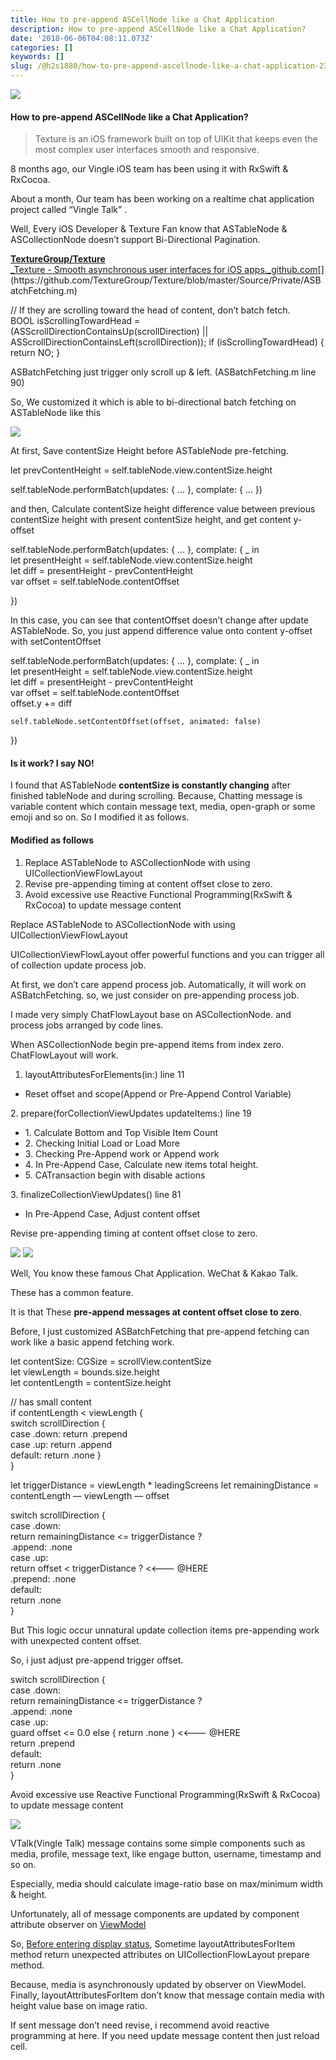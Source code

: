 ```yaml
---
title: How to pre-append ASCellNode like a Chat Application
description: How to pre-append ASCellNode like a Chat Application?
date: '2018-06-06T04:08:11.073Z'
categories: []
keywords: []
slug: /@h2s1880/how-to-pre-append-ascellnode-like-a-chat-application-23b35d39b6cb
---
```


![](/images/blog/1__qAfL9DqKdLSzUVTTyhdXcg.gif)

#### How to pre-append ASCellNode like a Chat Application?

> Texture is an iOS framework built on top of UIKit that keeps even the most complex user interfaces smooth and responsive.

8 months ago, our Vingle iOS team has been using it with RxSwift & RxCocoa.

About a month, Our team has been working on a realtime chat application project called “Vingle Talk” .

Well, Every iOS Developer & Texture Fan know that ASTableNode & ASCollectionNode doesn’t support Bi-Directional Pagination.

[**TextureGroup/Texture**  
_Texture - Smooth asynchronous user interfaces for iOS apps._github.com](https://github.com/TextureGroup/Texture/blob/master/Source/Private/ASBatchFetching.m "https://github.com/TextureGroup/Texture/blob/master/Source/Private/ASBatchFetching.m")[](https://github.com/TextureGroup/Texture/blob/master/Source/Private/ASBatchFetching.m)

// If they are scrolling toward the head of content, don’t batch fetch.   
BOOL isScrollingTowardHead = (ASScrollDirectionContainsUp(scrollDirection) || ASScrollDirectionContainsLeft(scrollDirection)); if (isScrollingTowardHead) { return NO; }

ASBatchFetching just trigger only scroll up & left. (ASBatchFetching.m line 90)

So, We customized it which is able to bi-directional batch fetching on ASTableNode like this

![](/images/blog/1__vWlMaI3WJW061O1jiac1Dw.png)

At first, Save contentSize Height before ASTableNode pre-fetching.

let prevContentHeight = self.tableNode.view.contentSize.height

self.tableNode.performBatch(updates: { … }, complate: { … })

and then, Calculate contentSize height difference value between previous contentSize height with present contentSize height, and get content y-offset

self.tableNode.performBatch(updates: { … }, complate: { \_ in   
    let presentHeight = self.tableNode.view.contentSize.height  
    let diff = presentHeight - prevContentHeight  
    var offset = self.tableNode.contentOffset

})

In this case, you can see that contentOffset doesn’t change after update ASTableNode. So, you just append difference value onto content y-offset with setContentOffset

self.tableNode.performBatch(updates: { … }, complate: { \_ in   
    let presentHeight = self.tableNode.view.contentSize.height  
    let diff = presentHeight - prevContentHeight  
    var offset = self.tableNode.contentOffset  
    offset.y += diff

    self.tableNode.setContentOffset(offset, animated: false)

})

#### Is it work? I say NO!

I found that ASTableNode **contentSize is constantly changing** after finished tableNode and during scrolling. Because, Chatting message is variable content which contain message text, media, open-graph or some emoji and so on. So I modified it as follows.

#### Modified as follows

1.  Replace ASTableNode to ASCollectionNode with using UICollectionViewFlowLayout
2.  Revise pre-appending timing at content offset close to zero.
3.  Avoid excessive use Reactive Functional Programming(RxSwift & RxCocoa) to update message content

Replace ASTableNode to ASCollectionNode with using UICollectionViewFlowLayout

UICollectionViewFlowLayout offer powerful functions and you can trigger all of collection update process job.

At first, we don’t care append process job. Automatically, it will work on ASBatchFetching. so, we just consider on pre-appending process job.

I made very simply ChatFlowLayout base on ASCollectionNode. and process jobs arranged by code lines.

When ASCollectionNode begin pre-append items from index zero. ChatFlowLayout will work.

1.  layoutAttributesForElements(in:) line 11

*   Reset offset and scope(Append or Pre-Append Control Variable)

2\. prepare(forCollectionViewUpdates updateItems:) line 19

*   1\. Calculate Bottom and Top Visible Item Count
*   2\. Checking Initial Load or Load More
*   3\. Checking Pre-Append work or Append work
*   4\. In Pre-Append Case, Calculate new items total height.
*   5\. CATransaction begin with disable actions

3\. finalizeCollectionViewUpdates() line 81

*   In Pre-Append Case, Adjust content offset

Revise pre-appending timing at content offset close to zero.

![](/images/blog/1__Cm3oXH__1zv4GBEOYLpnJWw.jpeg)
![](/images/blog/1__l5gn9lmjcAq7Ezqod3kANQ.jpeg)

Well, You know these famous Chat Application. WeChat & Kakao Talk.

These has a common feature.

It is that These **pre-append messages at content offset close to zero**.

Before, I just customized ASBatchFetching that pre-append fetching can work like a basic append fetching work.

let contentSize: CGSize = scrollView.contentSize   
let viewLength = bounds.size.height   
let contentLength = contentSize.height 

// has small content   
if contentLength < viewLength {   
    switch scrollDirection {  
         case .down: return .prepend   
         case .up: return .append   
         default: return .none }   
}

let triggerDistance = viewLength \* leadingScreens let remainingDistance = contentLength — viewLength — offset

switch scrollDirection {   
    case .down:   
         return remainingDistance <= triggerDistance ?  
                .append: .none   
    case .up:   
         return offset < triggerDistance ?  <<--- @HERE  
                .prepend: .none  
    default:   
         return .none   
}

But This logic occur unnatural update collection items pre-appending work with unexpected content offset.

So, i just adjust pre-append trigger offset.

switch scrollDirection {   
    case .down:   
         return remainingDistance <= triggerDistance ?  
                .append: .none   
    case .up:   
         guard offset <= 0.0 else { return .none }  <<--- @HERE  
         return .prepend  
    default:   
         return .none   
}

Avoid excessive use Reactive Functional Programming(RxSwift & RxCocoa) to update message content

![](/images/blog/1__c4KOXac7Nyl1m____0cVzJ9w.png)

VTalk(Vingle Talk) message contains some simple components such as media, profile, message text, like engage button, username, timestamp and so on.

Especially, media should calculate image-ratio base on max/minimum width & height.

Unfortunately, all of message components are updated by component attribute observer on [ViewModel](https://medium.com/@h2s1880/texture-best-practice-5-8958482e7fb3)

So, [Before entering display status](http://texturegroup.org/docs/intelligent-preloading.html), Sometime layoutAttributesForItem method return unexpected attributes on UICollectionFlowLayout prepare method.

Because, media is asynchronously updated by observer on ViewModel. Finally, layoutAttributesForItem don’t know that message contain media with height value base on image ratio.

If sent message don’t need revise, i recommend avoid reactive programming at here. If you need update message content then just reload cell.